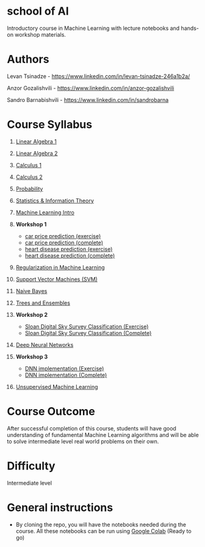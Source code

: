 # school of AI
Introductory course in Machine Learning with lecture notebooks and hands-on workshop materials.

# Authors
Levan Tsinadze - https://www.linkedin.com/in/levan-tsinadze-246a1b2a/

Anzor Gozalishvili - https://www.linkedin.com/in/anzor-gozalishvili

Sandro Barnabishvili - https://www.linkedin.com/in/sandrobarna

# Course Syllabus
1. [Linear Algebra 1](https://github.com/MaxinAI/school-of-ai/blob/master/lecture_1_linear_algebra_1.ipynb)

2. [Linear Algebra 2](https://github.com/MaxinAI/school-of-ai/blob/master/lecture_2_linear_algebra_2.ipynb)

3. [Calculus 1](https://github.com/MaxinAI/school-of-ai/blob/master/lecture_3_calculus_1.ipynb)

4. [Calculus 2](https://github.com/MaxinAI/school-of-ai/blob/master/lecture_4_calculus_2.ipynb)

5. [Probability](https://github.com/MaxinAI/school-of-ai/blob/master/lecture_5_probability.ipynb)

6. [Statistics & Information Theory](https://github.com/MaxinAI/school-of-ai/blob/master/lecture_6_statistics.ipynb)

7. [Machine Learning Intro](https://github.com/MaxinAI/school-of-ai/blob/master/lecture_7_machine_learning_intro.ipynb)

8. **Workshop 1**
    - [car price prediction (exercise)](https://github.com/MaxinAI/school-of-ai/blob/master/workshop_1_car_price_prediction(exercise).ipynb)
    - [car price prediction (complete)](https://github.com/MaxinAI/school-of-ai/blob/master/workshop_1_car_price_prediction(complete).ipynb)
    - [heart disease prediction (exercise)](https://github.com/MaxinAI/school-of-ai/blob/master/workshop_1_heart_disease_prediction(exercise).ipynb)
    - [heart disease prediction (complete)](https://github.com/MaxinAI/school-of-ai/blob/master/workshop_1_heart_disease_prediction(complete).ipynb)
  
9. [Regularization in Machine Learning](https://github.com/MaxinAI/school-of-ai/blob/master/lecture_8_machine_learning_regularization.ipynb)

10. [Support Vector Machines (SVM)](https://github.com/MaxinAI/school-of-ai/blob/master/lecture_9_svm.ipynb)

11. [Naive Bayes](https://github.com/MaxinAI/school-of-ai/blob/master/lecture_10_naive_bayes.ipynb)

12. [Trees and Ensembles](https://github.com/MaxinAI/school-of-ai/blob/master/lecture_11_trees_and_ensembles.ipynb)

13. **Workshop 2**
    - [Sloan Digital Sky Survey Classification (Exercise)](https://github.com/MaxinAI/school-of-ai/blob/master/workshop_2_sdss_classification(exercise).ipynb)
    - [Sloan Digital Sky Survey Classification (Complete)](https://github.com/MaxinAI/school-of-ai/blob/master/workshop_2_sdss_classification(complete).ipynb)
  
14. [Deep Neural Networks](https://github.com/MaxinAI/school-of-ai/blob/master/lecture_12_dnn.ipynb)

15. **Workshop 3**
    - [DNN implementation (Exercise)](https://github.com/MaxinAI/school-of-ai/blob/master/workshop_3_dnn_implementation.ipynb)
    - [DNN implementation (Complete)](https://github.com/MaxinAI/school-of-ai/blob/master/workshop_3_dnn_implementation_complete.ipynb)

16. [Unsupervised Machine Learning](https://github.com/MaxinAI/school-of-ai/blob/master/lecture_13_unsupervised_ml.ipynb)

# Course Outcome
After successful completion of this course, students will have good understanding of fundamental Machine Learning algorithms and will be able to solve intermediate level real world problems on their own.

# Difficulty
Intermediate level

# General instructions
- By cloning the repo, you will have the notebooks needed during the course. All these notebooks can be run using [Google Colab](https://colab.research.google.com/) (Ready to go)

